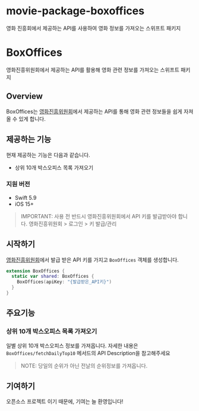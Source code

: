 # movie-package-boxoffices
영화 진흥회에서 제공하는 API를 사용하여 영화 정보를 가져오는 스위프트 패키지

# BoxOffices

영화진흥위원회에서 제공하는 API를 활용해 영화 관련 정보를 가져오는 스위프트 패키지

## Overview

BoxOffices는 [영화진흥위원회](http://www.kobis.or.kr/kobisopenapi/homepg/main/main.do)에서 제공하는 API를 통해 영화 관련 정보들을 쉽게 자져올 수 있게 합니다.

## 제공하는 기능
현재 제공하는 기능은 다음과 같습니다.
- 상위 10개 박스오피스 목록 가져오기

### 지원 버전
- Swift 5.9
- iOS 15+

> IMPORTANT: 사용 전 반드시 영화진흥위원회에서 API 키를 발급받아야 합니다. 영화진흥위원회 > 로그인 > 키 발급/관리

## 시작하기
[영화진흥위원회](http://www.kobis.or.kr/kobisopenapi/homepg/main/main.do)에서 발급 받은 API 키를 가지고 `BoxOffices` 객체를 생성합니다.

```swift
extension BoxOffices {
  static var shared: BoxOffices {
    BoxOffices(apiKey: "{발급받은_API키}")
  }
}
```

## 주요기능

### 상위 10개 박스오피스 목록 가져오기

일별 상위 10개 박스오피스 정보를 가져옵니다. 자세한 내용은 `BoxOffices/fetchDailyTop10` 메서드의 API Description을 참고해주세요

> NOTE: 당일의 순위가 아닌 전날의 순위정보를 가져옵니다.

## 기여하기

오픈소스 프로젝트 이기 때문에, 기여는 늘 환영입니다!
